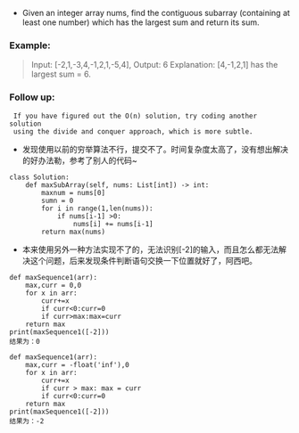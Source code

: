 - Given an integer array nums, find the contiguous subarray (containing at least one number) 
which has the largest sum and return its sum.
### Example:
> Input: [-2,1,-3,4,-1,2,1,-5,4],
    Output: 6
    Explanation: [4,-1,2,1] has the largest sum = 6.
    
### Follow up:

     If you have figured out the O(n) solution, try coding another solution 
     using the divide and conquer approach, which is more subtle.
- 发现使用以前的穷举算法不行，提交不了。时间复杂度太高了，没有想出解决的好办法勒，参考了别人的代码~
```
class Solution:
    def maxSubArray(self, nums: List[int]) -> int:
        maxnum = nums[0]
        sumn = 0
        for i in range(1,len(nums)):
            if nums[i-1] >0:
                nums[i] += nums[i-1]
        return max(nums)
```
- 本来使用另外一种方法实现不了的，无法识别[-2]的输入，而且怎么都无法解决这个问题，后来发现条件判断语句交换一下位置就好了，阿西吧。
```
def maxSequence1(arr):
    max,curr = 0,0
    for x in arr:
        curr+=x
        if curr<0:curr=0
        if curr>max:max=curr
    return max
print(maxSequence1([-2]))
结果为：0

def maxSequence1(arr):
    max,curr = -float('inf'),0
    for x in arr:
        curr+=x
        if curr > max: max = curr
        if curr<0:curr=0
    return max
print(maxSequence1([-2]))
结果为：-2
```
